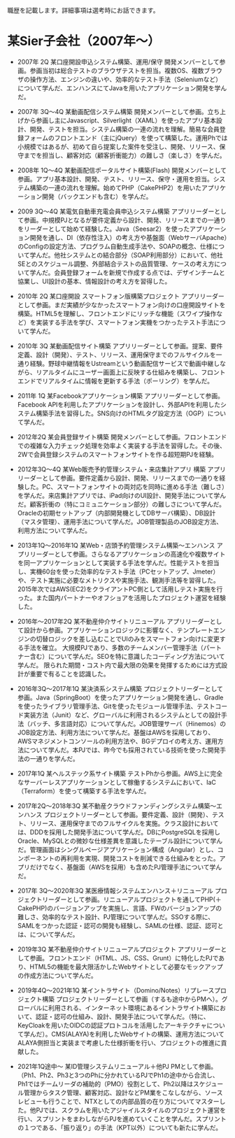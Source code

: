 職歴を記載します。詳細事項は選考時にお話できます。

# 某Sier子会社（2007年〜）


- 2007年 2Q 某口座開設申込システム構築、運用/保守
	開発メンバーとして参画。参画当初は総合テストのブラウザテストを担当。複数OS、複数ブラウザの操作方法、エンジンの違いや、効率的なテスト手法（Seleniumなど）について学んだ、エンハンスにてJavaを用いたアプリケーション開発を学んだ。

- 2007年 3Q～4Q 某動画配信システム構築
	開発メンバーとして参画。立ち上げから参画し主にJavascript、Silverlight（XAML）を使ったアプリ基本設計、開発、テストを担当。システム構築の一連の流れを理解。簡易な会員登録フォームのフロントエンド（主にjQuery）を使って構築した。運用Phでは小規模ではあるが、初めて自ら提案した案件を受注し、開発、リリース、保守までを担当し、顧客対応（顧客折衝能力）の難しさ（楽しさ）を学んだ。

- 2008年 1Q～4Q 某動画配信ポータルサイト構築(Flash)
	開発メンバーとして参画。アプリ基本設計、開発、テスト、リリース、保守・運用を担当。システム構築の一連の流れを理解。始めてPHP（CakePHP2）を用いたアプリケーション開発（バックエンドも含む）を学んだ。

- 2009 3Q～4Q 某電気自動車充電会員申込システム構築
	アプリリーダーとして参画。中規模PJとなるが要件定義から設計、開発、リリースまでの一通りをリーダーとして始めて経験した。Java（Seesar2）を使ったアプリケーション開発を通し、DI（依存性注入）の考え方や基盤面（WebサーバApache）のConfigの設定方法、プログラム自動生成手法や、SOAPの概念、仕様について学んだ。他社システムとの結合部分（SOAP利用部分）において、他社SEとのスケジュール調整、外部結合テストの品質管理、ケースの考え方について学んだ。会員登録フォームを新規で作成する点では、デザインチームと協業し、UI設計の基本、情報設計の考え方を習得した。

- 2010年 2Q 某口座開設 スマートフォン版構築プロジェクト
	アプリリーダーとして参画。まだ実績が少なかったスマートフォン向けの口座開設サイトを構築。HTML5を理解し、フロントエンドにリッチな機能（スワイプ操作など）を実装する手法を学び、スマートフォン実機をつかったテスト手法について学んだ。

- 2010年 3Q 某動画配信サイト構築
アプリリーダーとして参画。提案、要件定義、設計（開発）、テスト、リリース、運用保守までのフルサイクルを一通り経験。野球中継情報をUstreamという動画配信サービスで動画中継しながら、リアルタイムにユーザー画面上に反映する仕組みを構築し、フロントエンドでリアルタイムに情報を更新する手法（ポーリング）を学んだ。

- 2011年 1Q 某Facebookアプリケーション構築
	アプリリーダーとして参画。Facebook APIを利用したアプリケーションを設計し、外部APIを利用したシステム構築手法を習得した。SNS向けのHTMLタグ設定方法（OGP）について学んだ。

- 2012年2Q 某会員登録サイト構築
	開発メンバーとして参画。フロントエンドでの複雑な入力チェック処理を効率よく実装する手法を習得した。その後、2Wで会員登録システムのスマートフォンサイトを作る超短期PJを経験。

- 2012年3Q～4Q 某Web販売予約管理システム・来店集計アプリ 構築
	アプリリーダーとして参画。要件定義から設計、開発、リリースまでの一通りを経験した。PC、スマートフォンサイトの両対応を同時に進める手法（難しさ）を学んだ。来店集計アプリでは、iPad向けのUI設計、開発手法について学んだ。顧客折衝の（特にコミュニケーション部分）の難しさについて学んだ。Oracleの初期セットアップ（内部開発機としてDBサーバ構築）、DB設計（マスタ管理）、運用手法について学んだ。JOB管理製品のJOB設定方法、利用方法について学んだ。

- 2013年1Q～2016年1Q 某Web・店頭予約管理システム構築～エンハンス
	アプリリーダーとして参画。さらなるアプリケーションの高速化や複数サイトを同一アプリケーションとして実装する手法を学んだ。性能テストを担当し、実機60台を使った効率的なテスト手法（PCセットアップ、Jmeter）や、テスト実施に必要なメトリクスや実施手法、観測手法等を習得した。2015年次ではAWS(EC2)をクライアントPC側として活用しテスト実施を行った。また国内パートナーやオフショアを活用したプロジェクト運営を経験した。

- 2016年～2017年2Q 某不動産仲介サイトリニューアル
	アプリリーダーとして設計から参画。アプリケーションロジックに影響なく、テンプレートエンジンの切替ロジックを差し込むことでUIのみをスマートフォン向けに変更する手法を確立。
	大規模PJであり、多数のチームメンバー管理手法（パートナー含む）について学んだ。SEOを特に意識したコーディング方法について学んだ。
	限られた期間・コスト内で最大限の効果を発揮するためには方式設計が重要で有ることを認識した。

- 2016年3Q～2017年1Q 某決済系システム構築
	プロジェクトリーダーとして参画。Java（SpringBoot）を使ったアプリケーション開発を通し、Gradleを使ったライブラリ管理手法、Gitを使ったモジュール管理手法、テストコード実装方法（Junit）など、グローバルに利用されるシステムとしての設計手法（バッチ、多言語対応）について学んだ。JOB管理サーバ（Hinemos）のJOB設定方法、利用方法について学んだ。基盤はAWSを採用しており、AWSマネジメントコンソールの利用方法や、BGデプロイの考え方、運用方法について学んだ。本PJでは、昨今でも採用されている技術を使った開発手法の一通りを学んだ。

- 2017年1Q 某ヘルステック系サイト構築
	テストPhから参画。AWS上に完全なサーバーレスアプリケーションとして稼働するシステムにおいて、IaC（Terraform）を使って構築する手法を学んだ。

- 2017年2Q～2018年3Q 某不動産クラウドファンディングシステム構築～エンハンス
	プロジェクトリーダーとして参画。要件定義、設計（開発）、テスト、リリース、運用保守までのフルサイクルを実施。クラス設計においては、DDDを採用した開発手法について学んだ。DBにPostgreSQLを採用しOracle、MySQLとの微妙な仕様差異を意識したテーブル設計について学んだ。管理画面はシングルページアプリケーション構成（Angular）とし、コンポーネントの再利用を実現、開発コストを削減できる仕組みをとった。アプリだけでなく、基盤面（AWSを採用）も含めたPJ管理手法について学んだ。

- 2017年 3Q～2020年3Q 某医療情報システムエンハンス＋リニューアル
	プロジェクトリーダーとして参画。リニューアルプロジェクトを通してPHP(＋CakePHP)のバージョンアップを実施し、言語、FWのバージョンアップの難しさ、効率的なテスト設計、PJ管理について学んだ。SSOする際に、SAMLをつかった認証・認可の開発も経験し、SAMLの仕様、認証、認可とは、について学んだ。

- 2019年3Q 某不動産仲介サイトリニューアルプロジェクト
	アプリリーダーとして参画。フロントエンド（HTML、JS、CSS、Grunt）に特化したPJであり、HTML5の機能を最大限活かしたWebサイトとして必要なモックアップの作成方法について学んだ。

- 2019年4Q～2021年1Q  某イントラサイト（Domino/Notes）リプレースプロジェクト構築
	プロジェクトリーダーとして参画（するも途中からPMへ）。グローバルに利用される、インターネット環境にあるイントラサイト構築において、認証・認可の仕組み、設計、開発手法について学んだ。（特に、KeyCloakを用いたOIDCの認証プロトコルを活用したアーキテクチャについて学んだ）。CMS(ALAYA)を利用したWebサイトの構築、運用方法についてALAYA側担当と実装まで考慮した仕様折衝を行い、プロジェクトの推進に貢献した。

- 2021年1Q途中～ 某ID管理システムリニューアル＋他PJ
	PMとして参画。（Ph1、Ph2、Ph3と3つのPhに分かれているPJでPh1の途中から合流し、Ph1ではチームリーダの補助的（PMO）役割として、Ph2以降はスケジュール管理からタスク管理、顧客対応、設計などPM業をこなしながら、ソースレビューも行うことで、NTXとしての内部品質の在り方についてマスターした。他PJでは、スクラムを用いたアジャイルスタイルのプロジェクト運営を行い、スプリントをまわしながらPJを進めていくことを学んだ。スプリントの１つである、「振り返り」の手法（KPT以外）についても新たに学んだ。